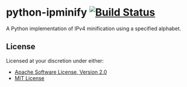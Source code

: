# python-ipminify [![Build Status][travis.svg]][travis]

A Python implementation of IPv4 minification using a specified alphabet.

## License

Licensed at your discretion under either:

 - [Apache Software License, Version 2.0](./LICENSE-APACHE)
 - [MIT License](./LICENSE-MIT)

 [travis]: https://travis-ci.org/naftulikay/python-ipminify
 [travis.svg]: https://travis-ci.org/naftulikay/python-ipminify.svg?branch=master
